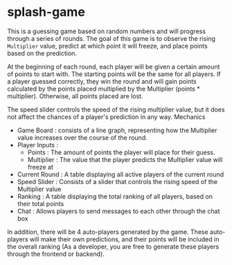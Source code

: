 # splash-game

This is a guessing game based on random numbers and will progress through a series of
rounds. The goal of this game is to observe the rising ```Multiplier``` value, predict at which point it
will freeze, and place points based on the prediction.

At the beginning of each round, each player will be given a certain amount of points to start with.
The starting points will be the same for all players. If a player guessed correctly, they win the
round and will gain points calculated by the points placed multiplied by the Multiplier (points *
multiplier). Otherwise, all points placed are lost.

The speed slider controls the speed of the rising multiplier value, but it does not affect the
chances of a player's prediction in any way.
Mechanics

- Game Board : consists of a line graph, representing how the Multiplier value increases
over the course of the round.
- Player Inputs :
  - Points : The amount of points the player will place for their guess.
  - Multiplier : The value that the player predicts the Multiplier value will freeze at
- Current Round : A table displaying all active players of the current round
- Speed Slider : Consists of a slider that controls the rising speed of the Multiplier value
- Ranking : A table displaying the total ranking of all players, based on their total points
- Chat : Allows players to send messages to each other through the chat box

In addition, there will be 4 auto-players generated by the game. These auto-players will make
their own predictions, and their points will be included in the overall ranking (As a developer, you
are free to generate these players through the frontend or backend).
